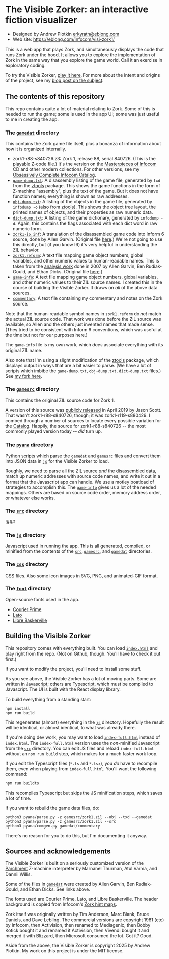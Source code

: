 # The Visible Zorker: an interactive fiction visualizer

- Designed by Andrew Plotkin <erkyrath@eblong.com>
- Web site: https://eblong.com/infocom/visi-zork1/

This is a web app that plays Zork, and simultaneously displays the code that runs Zork under the hood. It allows you to explore the implementation of Zork in the same way that you explore the game world. Call it an exercise in exploratory coding.

To try the Visible Zorker, [play it here][visizork]. For more about the intent and origins of the project, see my [blog post on the subject][post].

[post]: !###
[visizork]: https://eblong.com/infocom/visi-zork1/

## The contents of this repository

This repo contains quite a lot of material relating to Zork. Some of this is needed to run the game; some is used in the app UI; some was just useful to me in creating the app.

### The [`gamedat`](./gamedat) directory

This contains the Zork game file itself, plus a bonanza of information about how it is organized internally.

- zork1-r88-s840726.z3: Zork 1, release 88, serial 840726. (This is the playable Z-code file.) It's the version on the [Masterpieces of Infocom][masterpieces] CD and other modern collections. For other versions, see my [Obsessively Complete Infocom Catalog][ocicat].
- [`game-dump.txt`](./gamedat/game-dump.txt): A disassembly listing of the game file, generated by `txd` from the [ztools][] package. This shows the game functions in the form of Z-machine "assembly", plus the text of the game. But it does not have function names; everything is shown as raw addresses.
- [`obj-dump.txt`](./gamedat/obj-dump.txt): A listing of the objects in the game file, generated by `infodump -o` (also from [ztools][]). This shows the object tree layout, the printed names of objects, and their properties as raw numeric data.
- [`dict-dump.txt`](./gamedat/dict-dump.txt): A listing of the game dictionary, generated by `infodump -d`. Again, this contains the flags associated with each dict word in raw numeric form.
- [`zork1-i6.inf`](./gamedat/zork1-i6.inf): A translation of the disassembled game code into Inform 6 source, done by Allen Garvin. (Original file [here][z1i6].) We're not going to use this directly, but (if you know I6) it's very helpful in understanding the ZIL behavior.
- [`zork1.reform`](./gamedat/zork1.reform): A text file mapping game object numbers, global variables, and other numeric values to human-readable names. This is taken from the [analysis work][reform] done in 2007 by Allen Garvin, Ben Rudiak-Gould, and Ethan Dicks. (Original file [here][z1reform].)
- [`game-info`](./gamedat/game-info): A text file mapping game object numbers, global variables, and other numeric values to their ZIL source names. I created this in the course of building the Visible Zorker. It draws on *all* of the above data sources.
- [`commentary`](./gamedat/commentary): A text file containing my commentary and notes on the Zork source.

[masterpieces]: https://archive.org/details/InfocomClassicTextAdventureMasterpieces1996JewelCaseArt
[ocicat]: https://eblong.com/infocom/
[ocicatz]: https://eblong.com/infocom/#zork1
[ztools]: https://ifarchive.org/indexes/if-archive/infocom/tools/ztools/
[reform]: https://ifarchive.org/indexes/if-archive/infocom/tools/reform/
[z1i6]: http://plover.net/~agarvin/zork1.txt
[z1reform]: https://unbox.ifarchive.org/2h08txtsli/conf/Zork1_88_840726.reform

Note that the human-readable symbol names in `zork1.reform` do *not* match the actual ZIL source code. That work was done before the ZIL source was available, so Allen and the others just invented names that made sense. (They tried to be consistent with Inform 6 conventions, which was useful at the time but not for our purposes here.)

The `game-info` file is my own work, which *does* associate everything with its original ZIL name.

Also note that I'm using a slight modification of the [ztools][] package, which displays output in ways that are a bit easier to parse. (We have a lot of scripts which imbibe the `game-dump.txt`, `obj-dump.txt`, `dict-dump.txt` files.) See [my fork here][ztools-esc].

[ztools-esc]: https://github.com/erkyrath/ztools/tree/c-out

### The [`gamesrc`](./gamesrc) directory

This contains the original ZIL source code for Zork 1.

A version of this source was [publicly released][histzork1] in April 2019 by Jason Scott. That wasn't zork1-r88-s840726, though; it was zork1-r119-s880429. I combed through a number of sources to locate every possible variation for the [Catalog][ocicatz]. Happily, the source for zork1-r88-s840726 -- the most commonly played version today -- *did* turn up.

[histzork1]: https://github.com/historicalsource/zork1

### The [`pyana`](./pyana) directory

Python scripts which parse the [`gamedat`](./gamedat) and [`gamesrc`](./gamesrc) files and convert them into JSON data in [`js`](./js) for the Visible Zorker to load.

Roughly, we need to parse all the ZIL source *and* the disassembled data, match up numeric addresses with source code names, and write it out in a format that the Javascript app can handle. We use a motley boatload of strategies to accomplish this. The [`game-info`](./gamedat/game-info) gives us a lot of the needed mappings. Others are based on source code order, memory address order, or whatever else works.

### The [`src`](./src) directory

!###

### The [`js`](./js) directory

Javascript used in running the app. This is all generated, compiled, or minified from the contents of the [`src`](./src), [`gamesrc`](./gamesrc), and [`gamedat`](./gamedat) directories.

### The [`css`](./css) directory

CSS files. Also some icon images in SVG, PNG, and animated-GIF format.

### The [`font`](./font) directory

Open-source fonts used in the app.

- [Courier Prime](https://fonts.google.com/specimen/Courier+Prime)
- [Lato](https://fonts.google.com/specimen/Lato)
- [Libre Baskerville](https://fonts.google.com/specimen/Libre+Baskerville)

## Building the Visible Zorker

This repository comes with everything built. You can load [`index.html`](./index.html) and play right from the repo. (Not on Github, though. You'll have to check it out first.)

If you want to modify the project, you'll need to install some stuff.

As you see above, the Visible Zorker has a lot of moving parts. Some are written in Javascript; others are Typescript, which must be compiled to Javascript. The UI is built with the React display library.

To build everything from a standing start:

```
npm install
npm run build
```

This regenerates (almost) everything in the [`js`](./js) directory. Hopefully the result will be identical, or almost identical, to what was already there.

If you're doing dev work, you may want to load [`index-full.html`](./index-full.html) instead of `index.html`. The `index-full.html` version uses the *non*-minified Javascript from the [`src`](./src) directory. You can edit JS files and reload `index-full.html` without an `npm run build` step, which makes for a much faster work loop.

If you edit the Typescript files (`*.ts` and `*.tsx`), you *do* have to recompile them, even when playing from `index-full.html`. You'll want the following command:

```
npm run buildts
```

This recompiles Typescript but skips the JS minification steps, which saves a lot of time.

If you want to rebuild the game data files, do:

```
python3 pyana/parse.py -z gamesrc/zork1.zil --obj --txd --gamedat
python3 pyana/parse.py -z gamesrc/zork1.zil --src
python3 pyana/comgen.py gamedat/commentary
```

There's no reason for you to do this, but I'm documenting it anyway.

## Sources and acknowledgements

The Visible Zorker is built on a seriously customized version of the [Parchment][] Z-machine interpreter by Marnanel Thurman, Atul Varma, and Dannii Willis.

[Parchment]: https://github.com/curiousdannii/parchment

Some of the files in [`gamedat`](./gamedat) were created by Allen Garvin, Ben Rudiak-Gould, and Ethan Dicks. See links above.

The fonts used are Courier Prime, Lato, and Libre Baskerville. The header background is copied from Infocom's [Zork hint maps][zorkmap].

[zorkmap]: https://infodoc.plover.net/maps/zork1.pdf

Zork itself was originally written by Tim Anderson, Marc Blank, Bruce Daniels, and Dave Lebling. The commercial versions are copyright 1981 (etc) by Infocom, then Activision, then renamed to Mediagenic, then Bobby Kotick bought it and renamed it Activision, then Vivendi bought it and merged it with Blizzard, then Microsoft consumed the lot. Got it? Good.

Aside from the above, the Visible Zorker is copyright 2025 by Andrew Plotkin. My work on this project is under the MIT license.


